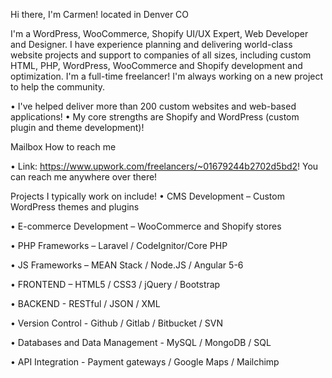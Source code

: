Hi there, I'm Carmen! located in Denver CO
 
I'm a WordPress, WooCommerce, Shopify UI/UX Expert, Web Developer and Designer. I have experience planning and delivering world-class website projects and support to companies of all sizes, including custom HTML, PHP, WordPress, WooCommerce and Shopify development and optimization. I'm a full-time freelancer! I'm always working on a new project to help the community. 

• I've helped deliver more than 200 custom websites and web-based applications! • My core strengths are Shopify and WordPress (custom plugin and theme development)!

Mailbox How to reach me

• Link: https://www.upwork.com/freelancers/~01679244b2702d5bd2! You can reach me anywhere over there!

Projects I typically work on include!
• CMS Development – Custom WordPress themes and plugins

• E-commerce Development – WooCommerce and Shopify stores

• PHP Frameworks – Laravel / CodeIgnitor/Core PHP

• JS Frameworks – MEAN Stack / Node.JS / Angular 5-6

• FRONTEND – HTML5 / CSS3 / jQuery / Bootstrap

• BACKEND - RESTful / JSON / XML

• Version Control - Github / Gitlab / Bitbucket / SVN

• Databases and Data Management - MySQL / MongoDB / SQL

• API Integration - Payment gateways / Google Maps / Mailchimp

